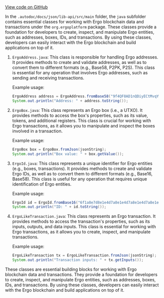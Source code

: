 [View code on GitHub](https://github.com/ergoplatform/ergo-appkit/.autodoc/docs/json/lib-api/src/main)

In the `.autodoc/docs/json/lib-api/src/main` folder, the `java` subfolder contains essential classes for working with Ergo blockchain data and transactions under the `org.ergoplatform` package. These classes provide a foundation for developers to create, inspect, and manipulate Ergo entities, such as addresses, boxes, IDs, and transactions. By using these classes, developers can easily interact with the Ergo blockchain and build applications on top of it.

1. `ErgoAddress.java`: This class is responsible for handling Ergo addresses. It provides methods to create and validate addresses, as well as to convert them to different formats (e.g., Base58, P2PK, P2S). This class is essential for any operation that involves Ergo addresses, such as sending and receiving transactions.

   Example usage:
   ```java
   ErgoAddress address = ErgoAddress.fromBase58("9f4QF8AD1nQDiyECtMvqYwJYwDk3N5xyaAU3zVVXgsg=");
   System.out.println("Address: " + address.toString());
   ```

2. `ErgoBox.java`: This class represents an Ergo box (i.e., a UTXO). It provides methods to access the box's properties, such as its value, tokens, and additional registers. This class is crucial for working with Ergo transactions, as it allows you to manipulate and inspect the boxes involved in a transaction.

   Example usage:
   ```java
   ErgoBox box = ErgoBox.fromJson(jsonString);
   System.out.println("Box value: " + box.getValue());
   ```

3. `ErgoId.java`: This class represents a unique identifier for Ergo entities (e.g., boxes, transactions). It provides methods to create and validate Ergo IDs, as well as to convert them to different formats (e.g., Base16, Base58). This class is useful for any operation that requires unique identification of Ergo entities.

   Example usage:
   ```java
   ErgoId id = ErgoId.fromBase16("6f1a8e7d8e1e4d7a8e1e4d7a8e1e4d7a8e1e4d7a8e1e4d7a");
   System.out.println("ID: " + id.toString());
   ```

4. `ErgoLikeTransaction.java`: This class represents an Ergo transaction. It provides methods to access the transaction's properties, such as its inputs, outputs, and data inputs. This class is essential for working with Ergo transactions, as it allows you to create, inspect, and manipulate transactions.

   Example usage:
   ```java
   ErgoLikeTransaction tx = ErgoLikeTransaction.fromJson(jsonString);
   System.out.println("Transaction inputs: " + tx.getInputs());
   ```

These classes are essential building blocks for working with Ergo blockchain data and transactions. They provide a foundation for developers to create, inspect, and manipulate Ergo entities, such as addresses, boxes, IDs, and transactions. By using these classes, developers can easily interact with the Ergo blockchain and build applications on top of it.
